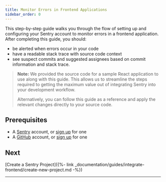 ```yaml
---
title: Monitor Errors in Frontend Applications
sidebar_order: 0
---
```


This step-by-step guide walks you through the flow of setting up and configuring your Sentry account to monitor errors in a frontend application. After completing this guide, you should:

- be alerted when errors occur in your code
- have a readable stack trace with source code context
- see suspect commits and suggested assignees based on commit information and stack trace.

> **Note:**  We provided the source code for a sample React application to use along with this guide. This allows us to streamline the steps required to getting the maximum value out of integrating Sentry into your development workflow.
>
> Alternatively, you can follow this guide as a reference and apply the relevant changes directly to your source code.

## Prerequisites

- A [Sentry](https://sentry.io) account, or [sign up](https://sentry.io/signup/) for one
- A [GitHub](https://github.com/) account, or [sign up](https://github.com/join) for one

## Next

[Create a Sentry Project]({%- link _documentation/guides/integrate-frontend/create-new-project.md -%})

***

<!-- ![Guide Flow]({% asset guides/integrate-frontend/configure-launch-react-demo.gif @path %}) -->
